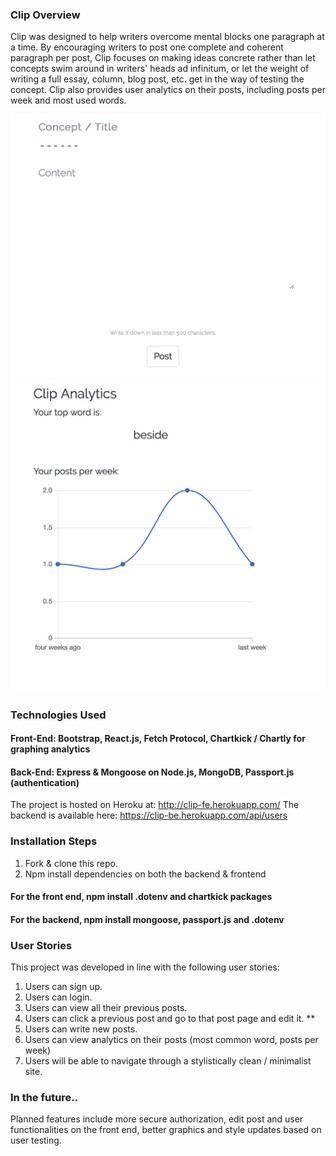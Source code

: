 ### Clip Overview 
Clip was designed to help writers overcome mental blocks one paragraph at a time. By encouraging writers to post one complete and coherent paragraph per post, Clip focuses on making ideas concrete rather than let concepts swim around in writers' heads ad infinitum, or let the weight of writing a full essay, column, blog post, etc. get in the way of testing the concept. Clip also provides user analytics on their posts, including posts per week and most used words.

![clip page](./public/images/clip.jpg)
![clip analytics](./public/images/analytics.jpg)

### Technologies Used 

#### Front-End: Bootstrap, React.js, Fetch Protocol, Chartkick / Chartly for graphing analytics 

#### Back-End: Express & Mongoose on Node.js, MongoDB, Passport.js (authentication)


The project is hosted on Heroku at: http://clip-fe.herokuapp.com/
The backend is available here: https://clip-be.herokuapp.com/api/users

### Installation Steps 
1. Fork & clone this repo. 
2. Npm install dependencies on both the backend & frontend 
#### For the front end, npm install .dotenv and chartkick packages 
#### For the backend, npm install mongoose, passport.js and .dotenv 

### User Stories 
This project was developed in line with the following user stories: 
1. Users can sign up. 
2. Users can login. 
3. Users can view all their previous posts. 
4. Users can click a previous post and go to that post page and edit it. ** 
5. Users can write new posts.
6. Users can view analytics on their posts (most common word, posts per week)
7. Users will be able to navigate through a stylistically clean / minimalist site.

### In the future..  

Planned features include more secure authorization, edit post and user functionalities on the front end, better graphics and style updates based on user testing. 

